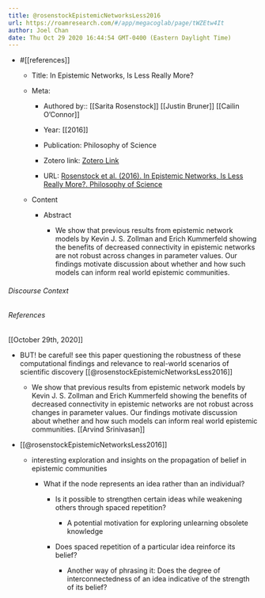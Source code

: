 ```yaml
---
title: @rosenstockEpistemicNetworksLess2016
url: https://roamresearch.com/#/app/megacoglab/page/tWZEtw4It
author: Joel Chan
date: Thu Oct 29 2020 16:44:54 GMT-0400 (Eastern Daylight Time)
---
```


- #[[references]]

    - Title: In Epistemic Networks, Is Less Really More?

    - Meta:

        - Authored by:: [[Sarita Rosenstock]] [[Justin Bruner]] [[Cailin O’Connor]]

        - Year: [[2016]]

        - Publication: Philosophy of Science

        - Zotero link: [Zotero Link](zotero://select/items/1_KDFZNSZL)

        - URL: [Rosenstock et al. (2016). In Epistemic Networks, Is Less Really More?. Philosophy of Science](https://www.journals.uchicago.edu/doi/10.1086/690717)

    - Content

        - Abstract

            - We show that previous results from epistemic network models by Kevin J. S. Zollman and Erich Kummerfeld showing the benefits of decreased connectivity in epistemic networks are not robust across changes in parameter values. Our findings motivate discussion about whether and how such models can inform real world epistemic communities.

###### Discourse Context



###### References

[[October 29th, 2020]]

- BUT! be careful! see this paper questioning the robustness of these computational findings and relevance to real-world scenarios of scientific discovery [[@rosenstockEpistemicNetworksLess2016]]

    - We show that previous results from epistemic network models by Kevin J. S. Zollman and Erich Kummerfeld showing the benefits of decreased connectivity in epistemic networks are not robust across changes in parameter values. Our findings motivate discussion about whether and how such models can inform real world epistemic communities.
[[Arvind Srinivasan]]

- [[@rosenstockEpistemicNetworksLess2016]]

    - interesting exploration and insights on the propagation of belief in epistemic communities

        - What if the node represents an idea rather than an individual?

            - Is it possible to strengthen certain ideas while weakening others through spaced repetition?

                - A potential motivation for exploring  unlearning obsolete knowledge

            - Does spaced repetition of a particular idea reinforce its belief?

                - Another way of phrasing it: Does the degree of interconnectedness of an idea indicative of the strength of its belief?
